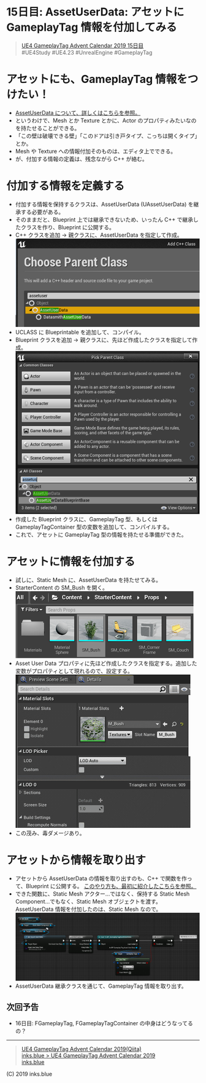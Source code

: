 # 15日目: AssetUserData: アセットに GameplayTag 情報を付加してみる

> [UE4 GameplayTag Advent Calendar 2019 15日目](https://qiita.com/advent-calendar/2019/ue4-gameplaytag)  
>#UE4Study #UE4.23 #UnrealEngine #GameplayTag

# アセットにも、GameplayTag 情報をつけたい！

* [AssetUserData について、詳しくはこちらを参照。](http://historia.co.jp/archives/8632/)
* というわけで、Mesh とか Texture とかに、Actor のプロパティみたいなのを持たせることができる。
* 「この壁は破壊できる壁」「このドアは引き戸タイプ、こっちは開くタイプ」とか。
* Mesh や Texture への情報付加そのものは、エディタ上でできる。
* が、付加する情報の定義は、残念ながら C++ が絡む。

# 付加する情報を定義する

* 付加する情報を保持するクラスは、AssetUserData (UAssetUserData) を継承する必要がある。
* そのままだと、Blueprint 上では継承できないため、いったん C++ で継承したクラスを作り、Blueprint に公開する。
* C++ クラスを追加 → 親クラスに、AssetUserData を指定して作成。  
![Day15_AddClass](./Images/Day15_AddClass.png)
* UCLASS に Blueprintable を追加して、コンパイル。
* Blueprint クラスを追加 → 親クラスに、先ほど作成したクラスを指定して作成。  
![Day15_PickParentClass](./Images/Day15_PickParentClass.png)
* 作成した Blueprint クラスに、GameplayTag 型、もしくは GameplayTagContainer 型の変数を追加して、コンパイルする。
* これで、アセットに GameplayTag 型の情報を持たせる準備ができた。

# アセットに情報を付加する

* 試しに、Static Mesh に、AssetUserData を持たせてみる。
* StarterContent の SM_Bush を開く。  
![Day15_OpenSMBush](./Images/Day15_OpenSMBush.png)
* Asset User Data プロパティに先ほど作成したクラスを指定する。追加した変数がプロパティとして現れるので、設定する。  
![Day15_AddUserDataIntoSM](./Images/Day15_AddUserDataIntoSM.gif)  
* この茂み、毒ダメージあり。

# アセットから情報を取り出す

* アセットから AssetUserData の情報を取り出すのも、C++ で関数を作って、Blueprint に公開する。
[このやり方も、最初に紹介したこちらを参照。](http://historia.co.jp/archives/8632/)
* できた関数に、Static Mesh アクター…ではなく、保持する Static Mesh Component…でもなく、Static Mesh オブジェクトを渡す。
AssetUserData 情報を付加したのは、Static Mesh なので。
![Day15_GetAssetUserData](./Images/Day15_GetAssetUserData.png)
* AssetUserData 継承クラスを通じて、GameplayTag 情報を取り出す。

## 次回予告

* 16日目: FGameplayTag, FGameplayTagContainer の中身はどうなってるの？

---

> [UE4 GameplayTag Advent Calendar 2019(Qiita)](https://qiita.com/advent-calendar/2019/ue4-gameplaytag)  
> [inks.blue > UE4 GameplayTag Advent Calendar 2019](./Index.md)  
> [inks.blue](../../)

(C) 2019 inks.blue
